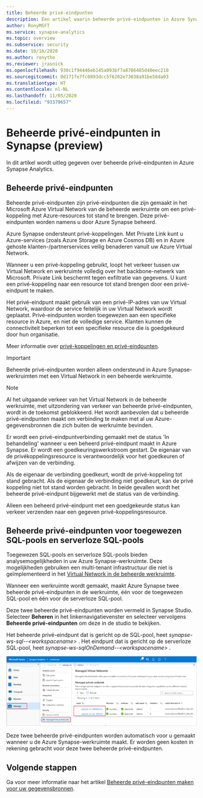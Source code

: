 ```yaml
---
title: Beheerde privé-eindpunten
description: Een artikel waarin beheerde privé-eindpunten in Azure Synapse Analytics wordt toegelicht
author: RonyMSFT
ms.service: synapse-analytics
ms.topic: overview
ms.subservice: security
ms.date: 10/16/2020
ms.author: ronytho
ms.reviewer: jrasnick
ms.openlocfilehash: 930c1f94446eb145a093bf7a8706485d40eec210
ms.sourcegitcommit: 0d171fe7fc0893dcc5f6202e73038a91be58da03
ms.translationtype: HT
ms.contentlocale: nl-NL
ms.lasthandoff: 11/05/2020
ms.locfileid: "93379657"
---
```

# <a name="synapse-managed-private-endpoints-preview"></a>Beheerde privé-eindpunten in Synapse (preview)

In dit artikel wordt uitleg gegeven over beheerde privé-eindpunten in Azure Synapse Analytics.

## <a name="managed-private-endpoints"></a>Beheerde privé-eindpunten

Beheerde privé-eindpunten zijn privé-eindpunten die zijn gemaakt in het Microsoft Azure Virtual Network van de beheerde werkruimte om een privé-koppeling met Azure-resources tot stand te brengen. Deze privé-eindpunten worden namens u door Azure Synapse beheerd.

Azure Synapse ondersteunt privé-koppelingen. Met Private Link kunt u Azure-services (zoals Azure Storage en Azure Cosmos DB) en in Azure gehoste klanten-/partnerservices veilig benaderen vanuit uw Azure Virtual Network.

Wanneer u een privé-koppeling gebruikt, loopt het verkeer tussen uw Virtual Network en werkruimte volledig over het backbone-netwerk van Microsoft. Private Link beschermt tegen exfiltratie van gegevens. U kunt een privé-koppeling naar een resource tot stand brengen door een privé-eindpunt te maken.

Het privé-eindpunt maakt gebruik van een privé-IP-adres van uw Virtual Network, waardoor de service feitelijk in uw Virtual Network wordt geplaatst. Privé-eindpunten worden toegewezen aan een specifieke resource in Azure, en niet de volledige service. Klanten kunnen de connectiviteit beperken tot een specifieke resource die is goedgekeurd door hun organisatie. 

Meer informatie over [privé-koppelingen en privé-eindpunten](https://docs.microsoft.com/azure/private-link/).

>[!IMPORTANT]
>Beheerde privé-eindpunten worden alleen ondersteund in Azure Synapse-werkruimten met een Virtual Network in een beheerde werkruimte.

>[!NOTE]
>Al het uitgaande verkeer van het Virtual Network in de beheerde werkruimte, met uitzondering van verkeer van beheerde privé-eindpunten, wordt in de toekomst geblokkeerd. Het wordt aanbevolen dat u beheerde privé-eindpunten maakt om verbinding te maken met al uw Azure-gegevensbronnen die zich buiten de werkruimte bevinden. 

Er wordt een privé-eindpuntverbinding gemaakt met de status 'In behandeling' wanneer u een beheerd privé-eindpunt maakt in Azure Synapse. Er wordt een goedkeuringswerkstroom gestart. De eigenaar van de privékoppelingsresource is verantwoordelijk voor het goedkeuren of afwijzen van de verbinding.

Als de eigenaar de verbinding goedkeurt, wordt de privé-koppeling tot stand gebracht. Als de eigenaar de verbinding niet goedkeurt, kan de privé koppeling niet tot stand worden gebracht. In beide gevallen wordt het beheerde privé-eindpunt bijgewerkt met de status van de verbinding.

Alleen een beheerd privé-eindpunt met een goedgekeurde status kan verkeer verzenden naar een gegeven privé-koppelingsresource.

## <a name="managed-private-endpoints-for-dedicated-sql-pool-and-serverless-sql-pool"></a>Beheerde privé-eindpunten voor toegewezen SQL-pools en serverloze SQL-pools

Toegewezen SQL-pools en serverloze SQL-pools bieden analysemogelijkheden in uw Azure Synapse-werkruimte. Deze mogelijkheden gebruiken een multi-tenant infrastructuur die niet is geïmplementeerd in het [Virtual Network in de beheerde werkruimte](./synapse-workspace-managed-vnet.md).

Wanneer een werkruimte wordt gemaakt, maakt Azure Synapse twee beheerde privé-eindpunten in de werkruimte, één voor de toegewezen SQL-pool en één voor de serverloze SQL-pool. 

Deze twee beheerde privé-eindpunten worden vermeld in Synapse Studio. Selecteer **Beheren** in het linkernavigatievenster en selecteer vervolgens **Beheerde privé-eindpunten** om deze in de studio te bekijken.

Het beheerde privé-eindpunt dat is gericht op de SQL-pool, heet *synapse-ws-sql--\<workspacename\>* . Het eindpunt dat is gericht op de serverloze SQL-pool, heet *synapse-ws-sqlOnDemand--\<workspacename\>* .

![Beheerde privé-eindpunten voor toegewezen SQL-pools en serverloze SQL-pools](./media/synapse-workspace-managed-private-endpoints/managed-pe-for-sql-1.png)

Deze twee beheerde privé-eindpunten worden automatisch voor u gemaakt wanneer u de Azure Synapse-werkruimte maakt. Er worden geen kosten in rekening gebracht voor deze twee beheerde privé-eindpunten.

## <a name="next-steps"></a>Volgende stappen

Ga voor meer informatie naar het artikel [Beheerde privé-eindpunten maken voor uw gegevensbronnen](./how-to-create-managed-private-endpoints.md).
